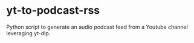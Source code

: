 # yt-to-podcast-rss
Python script to generate an audio podcast feed from a Youtube channel leveraging yt-dlp.
